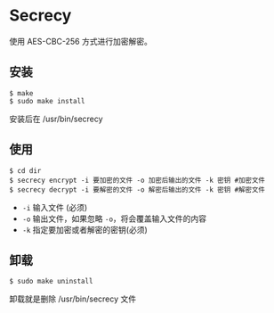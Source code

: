 # Secrecy

使用 AES-CBC-256 方式进行加密解密。

## 安装

	$ make
	$ sudo make install

安装后在 /usr/bin/secrecy

## 使用
	
	$ cd dir
	$ secrecy encrypt -i 要加密的文件 -o 加密后输出的文件 -k 密钥 #加密文件
	$ secrecy decrypt -i 要解密的文件 -o 解密后输出的文件 -k 密钥 #解密文件

* `-i` 输入文件 (必须)
* `-o` 输出文件，如果忽略 `-o`，将会覆盖输入文件的内容
* `-k` 指定要加密或者解密的密钥(必须)

## 卸载

	$ sudo make uninstall

卸载就是删除 /usr/bin/secrecy 文件
